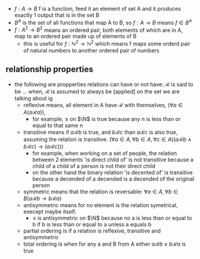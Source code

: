 - $f: A \to B$ f is a function, feed it an element of set A and it produces exactly 1 output that is in the set B
- $B^A$ is the set of all functions that map A to B, so $f: A \to B$ means $f \in B^A$
- $f: A^2 \to B^2$ means an ordered pair, both elements of which are in A, map to an ordered pair made up of elements of B
   - this is useful for $f: \mathbb{N}^2 \to \mathbb{N}^2$ which means f maps some orderd pair of natural numbers to another ordered pair of numbers

## relationship properties
- the following are propperties relations can have or not have: $\mathcal{R}$ is said to be ... when, $\mathcal{R}$ is assumed to always be [applied] on the set we are talking about ig
   - reflexive means, all element in A have $\mathcal{R}$ with themselves, ($\forall a \in A (a \mathcal{R} a)$), 
      - for example, $\leq$ on $\N$ is true because any n is less than or equal to that same n
   - transitive means if $a \mathcal R b$ is true, and $b \mathcal R c$ than $a \mathcal R c$ is also true, assuming the relation is transitive. ($\forall a \in A,\forall b \in A,\forall c \in A ((a \mathcal R b \land b \mathcal R c) \to (a \mathcal R c))$)
      - for example, when working on a set of people, the relation between 2 elements 'is direct child of' is not transitive because a child of a child of a person is not their direct child
      - on the other hand the binary relation 'is decented of' is transitive because a decended of a decended is a decended of the original person
   - symmetric means that the relation is reversable: $\forall a \in A, \forall b \in B(a \mathcal R b \to b \mathcal R a)$
   - antisymmetric means for no element is the relation symetrical, execept maybe itself.
      - $\leq$ is antisymmetric on $\N$ because no a is less than or equal to b if b is less than or equal to a unless a equals b
   - partial ordering is if a relation is reflexive, transitive and antisymmetric
   - total ordering is when for any a and B from A either $a \mathcal R b \lor b \mathcal R a$ is true
